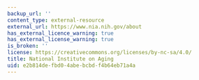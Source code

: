 ```yaml
---
backup_url: ''
content_type: external-resource
external_url: https://www.nia.nih.gov/about
has_external_licence_warning: true
has_external_license_warning: true
is_broken: ''
license: https://creativecommons.org/licenses/by-nc-sa/4.0/
title: National Institute on Aging
uid: e2b814de-fbd0-4abe-bcbd-f4b64eb71a4a
---
```

